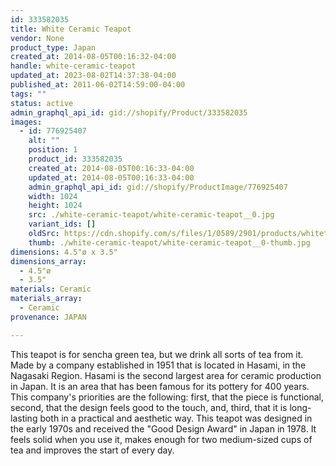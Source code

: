 ```yaml
---
id: 333582035
title: White Ceramic Teapot
vendor: None
product_type: Japan
created_at: 2014-08-05T00:16:32-04:00
handle: white-ceramic-teapot
updated_at: 2023-08-02T14:37:38-04:00
published_at: 2011-06-02T14:59:00-04:00
tags: ""
status: active
admin_graphql_api_id: gid://shopify/Product/333582035
images:
  - id: 776925407
    alt: ""
    position: 1
    product_id: 333582035
    created_at: 2014-08-05T00:16:33-04:00
    updated_at: 2014-08-05T00:16:33-04:00
    admin_graphql_api_id: gid://shopify/ProductImage/776925407
    width: 1024
    height: 1024
    src: ./white-ceramic-teapot/white-ceramic-teapot__0.jpg
    variant_ids: []
    oldSrc: https://cdn.shopify.com/s/files/1/0589/2901/products/whiteteapot.jpeg?v=1407212193
    thumb: ./white-ceramic-teapot/white-ceramic-teapot__0-thumb.jpg
dimensions: 4.5"ø x 3.5"
dimensions_array:
  - 4.5"ø
  - 3.5"
materials: Ceramic
materials_array:
  - Ceramic
provenance: JAPAN

---
```


This teapot is for sencha green tea, but we drink all sorts of tea from it. Made by a company established in 1951 that is located in Hasami, in the Nagasaki Region. Hasami is the second largest area for ceramic production in Japan. It is an area that has been famous for its pottery for 400 years. This company's priorities are the following: first, that the piece is functional, second, that the design feels good to the touch, and, third, that it is long-lasting both in a practical and aesthetic way. This teapot was designed in the early 1970s and received the "Good Design Award" in Japan in 1978. It feels solid when you use it, makes enough for two medium-sized cups of tea and improves the start of every day.